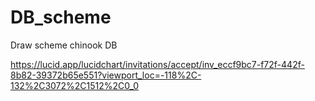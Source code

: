 # DB_scheme
Draw scheme chinook DB

https://lucid.app/lucidchart/invitations/accept/inv_eccf9bc7-f72f-442f-8b82-39372b65e551?viewport_loc=-118%2C-132%2C3072%2C1512%2C0_0

